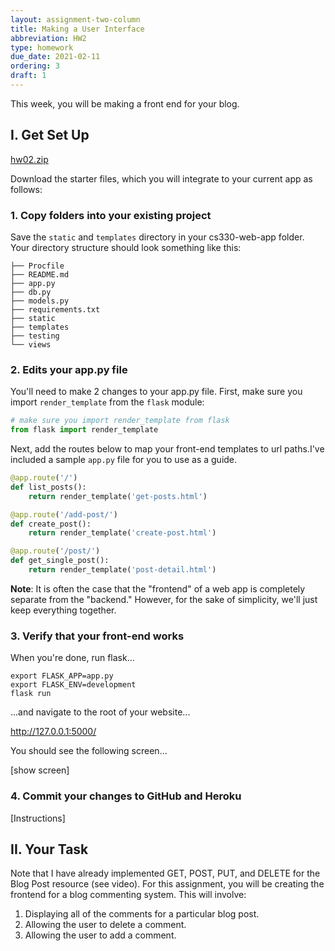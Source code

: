 ```yaml
---
layout: assignment-two-column
title: Making a User Interface
abbreviation: HW2
type: homework
due_date: 2021-02-11
ordering: 3
draft: 1
---
```


This week, you will be making a front end for your blog. 

## I. Get Set Up
<a class="nu-button" href="/winter2021/course-files/homework/hw02.zip">hw02.zip <i class="fas fa-download" aria-hidden="true"></i></a>

Download the starter files, which you will integrate to your current app as follows:

### 1. Copy folders into your existing project
Save the `static` and `templates` directory in your cs330-web-app folder. Your directory structure should look something like this:

```shell
├── Procfile
├── README.md
├── app.py
├── db.py
├── models.py
├── requirements.txt
├── static
├── templates
├── testing
└── views
```

### 2. Edits your app.py file
You'll need to make 2 changes to your app.py file. First, make sure you import `render_template` from the `flask` module:

```python
# make sure you import render_template from flask
from flask import render_template
```

Next, add the routes below to map your front-end templates to url paths.I've included a sample `app.py` file for you to use as a guide. 

```python
@app.route('/')
def list_posts():
    return render_template('get-posts.html')

@app.route('/add-post/')
def create_post():
    return render_template('create-post.html')

@app.route('/post/')
def get_single_post():
    return render_template('post-detail.html')
```

**Note**: It is often the case that the "frontend" of a web app is completely separate from the "backend." However, for the sake of simplicity, we'll just keep everything together.

### 3. Verify that your front-end works
When you're done, run flask...

```shell
export FLASK_APP=app.py
export FLASK_ENV=development
flask run
```
...and navigate to the root of your website...

<a href="http://127.0.0.1:5000/" target="_blank">http://127.0.0.1:5000/</a>

You should see the following screen...

[show screen]

### 4. Commit your changes to GitHub and Heroku

[Instructions]


## II. Your Task
Note that I have already implemented GET, POST, PUT, and DELETE for the Blog Post resource (see video). 
For this assignment, you will be creating the frontend for a blog commenting system. This will involve:
1. Displaying all of the comments for a particular blog post.
2. Allowing the user to delete a comment.
3. Allowing the user to add a comment.

